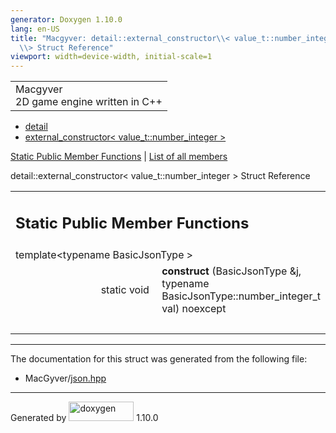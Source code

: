 ```yaml
---
generator: Doxygen 1.10.0
lang: en-US
title: "Macgyver: detail::external_constructor\\< value_t::number_integer
  \\> Struct Reference"
viewport: width=device-width, initial-scale=1
---
```


<div id="top">

<div id="titlearea">

<table data-cellspacing="0" data-cellpadding="0">
<colgroup>
<col style="width: 100%" />
</colgroup>
<tbody>
<tr id="projectrow" class="odd">
<td id="projectalign"><div id="projectname">
Macgyver
</div>
<div id="projectbrief">
2D game engine written in C++
</div></td>
</tr>
</tbody>
</table>

</div>

<div id="main-nav">

</div>

<div id="nav-path" class="navpath">

- <a href="namespacedetail.html" class="el">detail</a>
- <a
  href="structdetail_1_1external__constructor_3_01value__t_1_1number__integer_01_4.html"
  class="el">external_constructor&lt; value_t::number_integer &gt;</a>

</div>

</div>

<div class="header">

<div class="summary">

[Static Public Member Functions](#pub-static-methods) \| [List of all
members](structdetail_1_1external__constructor_3_01value__t_1_1number__integer_01_4-members.html)

</div>

<div class="headertitle">

<div class="title">

detail::external_constructor\< value_t::number_integer \> Struct
Reference

</div>

</div>

</div>

<div class="contents">

<table class="memberdecls">
<colgroup>
<col style="width: 50%" />
<col style="width: 50%" />
</colgroup>
<tbody>
<tr class="odd heading">
<td colspan="2"><h2 id="static-public-member-functions"
class="groupheader"><span id="pub-static-methods"></span> Static Public
Member Functions</h2></td>
</tr>
<tr id="r_a1f695d898af799e2e86cf862e95b8b71"
class="even memitem:a1f695d898af799e2e86cf862e95b8b71">
<td colspan="2" class="memTemplParams"><span
id="a1f695d898af799e2e86cf862e95b8b71"></span> template&lt;typename
BasicJsonType &gt;</td>
</tr>
<tr class="odd memitem:a1f695d898af799e2e86cf862e95b8b71">
<td class="memTemplItemLeft" style="text-align: right;"
data-valign="top">static void </td>
<td class="memTemplItemRight"
data-valign="bottom"><strong>construct</strong> (BasicJsonType &amp;j,
typename BasicJsonType::number_integer_t val) noexcept</td>
</tr>
<tr class="even separator:a1f695d898af799e2e86cf862e95b8b71">
<td colspan="2" class="memSeparator"> </td>
</tr>
</tbody>
</table>

------------------------------------------------------------------------

The documentation for this struct was generated from the following file:

- MacGyver/<a href="json_8hpp_source.html" class="el">json.hpp</a>

</div>

------------------------------------------------------------------------

<span class="small">Generated
by [<img src="doxygen.svg" class="footer" width="104" height="31"
alt="doxygen" />](https://www.doxygen.org/index.html) 1.10.0</span>
